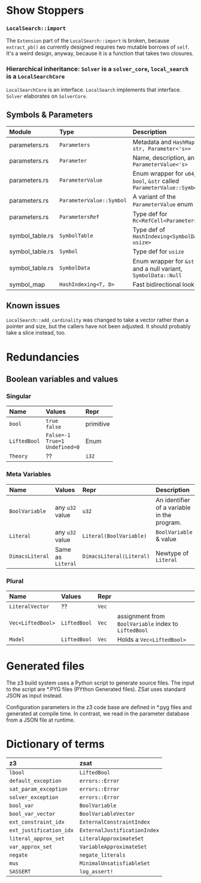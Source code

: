 # Show Stoppers

###  `LocalSearch::import`

The `Extension` part of the `LocalSearch::import` is broken, because `extract_pb()` as currently designed requires two mutable borrows of `self`. It's a weird design, anyway, because it is a function that takes two closures.

### Hierarchical inheritance: `Solver` is a `solver_core`, `local_search` is a `LocalSearchCore`

`LocalSearchCore` is an interface. `LocalSearch` implements that interface. `Solver` elaborates on
`SolverCore`.

## Symbols & Parameters

| Module          | Type                     | Description                                                                   |
| :-------------- | :----------------------- | :---------------------------------------------------------------------------- |
| parameters.rs   | `Parameters`             | Metadata and `HashMap<&'s str, Parameter<'s>>`                                |
| parameters.rs   | `Parameter`              | Name, description, and `ParameterValue<'s>`                                   |
| parameters.rs   | `ParameterValue`         | Enum wrapper for `u64`, `f64`, `bool`, `&str` called `ParameterValue::Symbol` |
| parameters.rs   | `ParameterValue::Symbol` | A variant of the `ParameterValue` enum                                        |
| parameters.rs   | `ParametersRef`          | Type def for `Rc<RefCell<Parameters<'s>>>`                                    |
| symbol_table.rs | `SymbolTable`            | Type def of `HashIndexing<SymbolData<'s>, usize>`                             |
| symbol_table.rs | `Symbol`                 | Type def for `usize`                                                          |
| symbol_table.rs | `SymbolData`             | Enum wrapper for `&str`, `i64`, and a null variant, `SymbolData::Null`        |
| symbol_map      | `HashIndexing<T, D>`     | Fast bidirectional lookup                                                     |

## Known issues

`LocalSearch::add_cardinality` was changed to take a vector rather than a pointer and size, but the callers have not been adjusted. It should probably take a slice instead, too.



# Redundancies

## Boolean variables and values

### Singular

| Name         | Values                                  | Repr      |
| :----------- | :-------------------------------------- | :-------- |
| `bool`       | `true`<br>`false`                       | primitive |
| `LiftedBool` | `False=-1`<br>`True=1`<br>`Undefined=0` | Enum      |
| `Theory`     | ??                                      | `i32`     |

### Meta Variables

| Name            | Values            | Repr                     | Description                                 |
| :-------------- | :---------------- | :----------------------- | :------------------------------------------ |
| `BoolVariable`  | any `u32` value   | `u32`                    | An identifier of a variable in the program. |
| `Literal`       | any `u32` value   | `Literal(BoolVariable)`  | `BoolVariable` & value                      |
| `DimacsLiteral` | Same as `Literal` | `DimacsLiteral(Literal)` | Newtype of `Literal`                        |

### Plural


| Name              | Values       | Repr  |                                                      |
| :---------------- | :----------- | :---- | :--------------------------------------------------- |
| `LiteralVector`   | ??           | `Vec` |                                                      |
| `Vec<LiftedBool>` | `LiftedBool` | `Vec` | assignment from `BoolVariable` index to `LiftedBool` |
| `Model`           | `LiftedBool` | `Vec` | Holds a `Vec<LiftedBool>`                            |


# Generated files

The z3 build system uses a Python script to generate source files. The input to the script are *.PYG
files (PYthon Generated files). ZSat uses standard JSON as input instead.

Configuration parameters in the z3 code base are defined in *.pyg files and generated at
compile time. In contrast, we read in the parameter database from a JSON file at runtime.


# Dictionary of terms

| z3                      | zsat                         |
| :---------------------- | :--------------------------- |
| `lbool`                 | `LiftedBool`                 |
| `default_exception`     | `errors::Error`              |
| `sat_param_exception`   | `errors::Error`              |
| `solver_exception`      | `errors::Error`              |
| `bool_var`              | `BoolVariable`               |
| `bool_var_vector`       | `BoolVariableVector`         |
| `ext_constraint_idx`    | `ExternalConstraintIndex`    |
| `ext_justification_idx`  | `ExternalJustificationIndex`  |
| `literal_approx_set`    | `LiteralApproximateSet`      |
| `var_approx_set`        | `VariableApproximateSet`     |
| `negate`                | `negate_literals`            |
| `mus`                   | `MinimalUnsatisfiableSet`     |
| `SASSERT`               | `log_assert!`                |
